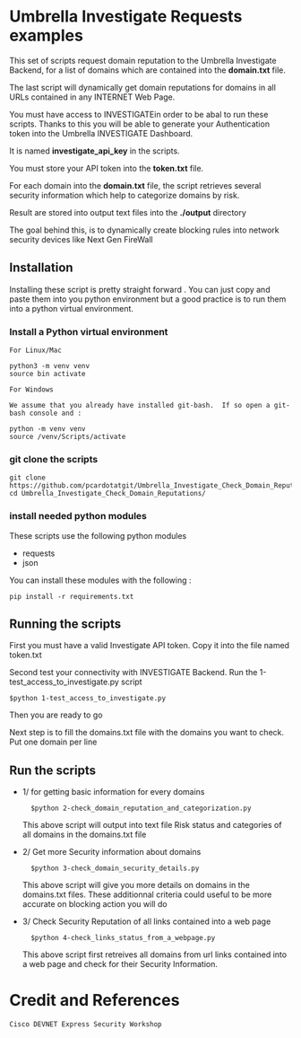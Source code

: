 # Umbrella Investigate Requests examples

This set of scripts request domain reputation to the Umbrella Investigate Backend, for a list of domains which are contained into the <b>domain.txt</b> file.

The last script will dynamically get domain reputations for domains in all URLs contained in any INTERNET Web Page.

You must have access to INVESTIGATEin order to be abal to run these scripts.  Thanks to this you will be able to generate your Authentication token into the Umbrella INVESTIGATE Dashboard.

It is named  **investigate_api_key** in the scripts.

You must store your API token into the **token.txt** file.

For each domain into the <b>domain.txt</b> file, the script retrieves several security information which help to categorize domains by risk.

Result are stored into output text files into the **./output** directory

The goal behind this, is to dynamically create blocking rules into network security devices like Next Gen FireWall

## Installation

Installing these script is pretty straight forward . You can just copy and paste them into you python environment but a good practice is to run them into a python virtual environment.

### Install a Python virtual environment

	For Linux/Mac 

	python3 -m venv venv
	source bin activate

	For Windows 
	
	We assume that you already have installed git-bash.  If so open a git-bash console and :

	python -m venv venv
	source /venv/Scripts/activate

### git clone the scripts

	git clone https://github.com/pcardotatgit/Umbrella_Investigate_Check_Domain_Reputations.git
	cd Umbrella_Investigate_Check_Domain_Reputations/
	
### install needed python modules

These scripts use the following python modules

- requests
- json

You can install these modules with the following :

	pip install -r requirements.txt
	
## Running the scripts

First you must have a valid Investigate API token.  Copy it into the file named token.txt

Second test your connectivity with INVESTIGATE Backend.  Run the 1-test_access_to_investigate.py script

	$python 1-test_access_to_investigate.py
	
Then you are ready to go

Next step is to fill the domains.txt file with the domains you want to check. Put one domain per line

## Run the scripts

- 1/ for getting basic information for every domains


		$python 2-check_domain_reputation_and_categorization.py
	
	This above script will output into text file Risk status and categories of all domains in the domains.txt file
	
- 2/ Get more Security information about domains

		$python 3-check_domain_security_details.py
	
	This above script will give you more details on domains in the domains.txt files. These additionnal criteria could useful to be more accurate on blocking action you will do
	
- 3/ Check Security Reputation of all links contained into a web page

		$python 4-check_links_status_from_a_webpage.py
	
	This above script first retreives all domains from url links contained into a web page and check for their Security Information.

# Credit and References

	Cisco DEVNET Express Security Workshop
	
